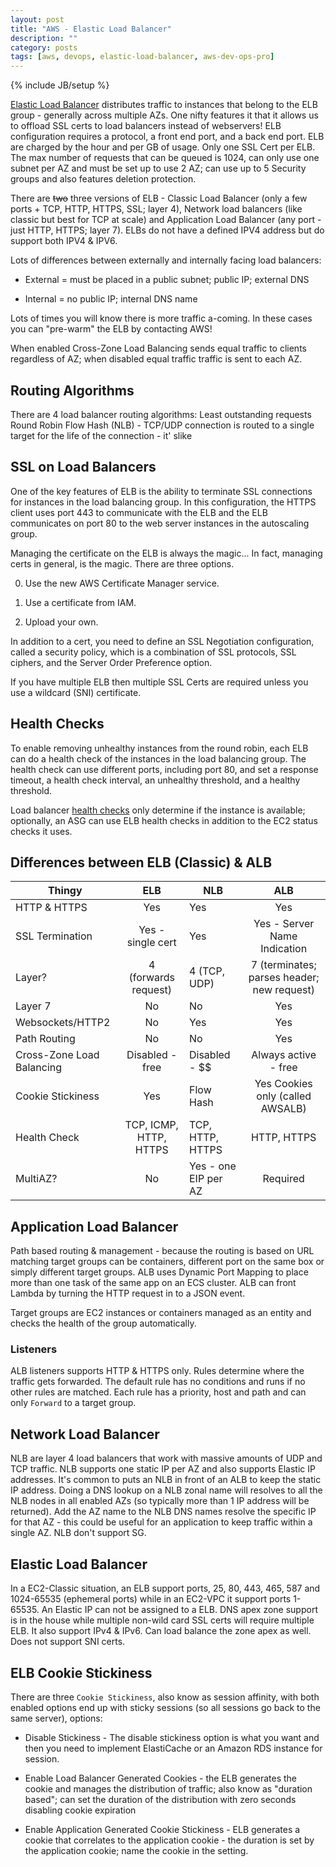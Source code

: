 ```yaml
---
layout: post
title: "AWS - Elastic Load Balancer"
description: ""
category: posts
tags: [aws, devops, elastic-load-balancer, aws-dev-ops-pro]
---
```

{% include JB/setup %}

[Elastic Load Balancer](https://aws.amazon.com/documentation/elastic-load-balancing/) distributes traffic to instances that belong to the ELB group - generally across multiple AZs. One nifty features it that it allows us to offload SSL certs to load balancers instead of webservers! ELB configuration requires a protocol, a front end port, and a back end port. ELB are charged by the hour and per GB of usage. Only one SSL Cert per ELB. The max number of requests that can be queued is 1024, can only use one subnet per AZ and must be set up to use 2 AZ; can use up to 5 Security groups and also features deletion protection.

There are ~~two~~ three versions of ELB - Classic Load Balancer (only a few ports + TCP, HTTP, HTTPS, SSL; layer 4), Network load balancers (like classic but best for TCP at scale) and Application Load Balancer (any port - just HTTP, HTTPS; layer 7). ELBs do not have a defined IPV4 address but do support both IPV4 &amp; IPV6.

Lots of differences between externally and internally facing load balancers:

- External = must be placed in a public subnet; public IP; external DNS

- Internal = no public IP; internal DNS name

Lots of times you will know there is more traffic a-coming. In these cases you can "pre-warm" the ELB by contacting AWS!

When enabled Cross-Zone Load Balancing sends equal traffic to clients regardless of AZ; when disabled equal traffic traffic is sent to each AZ.

## Routing Algorithms

There are 4 load balancer routing algorithms:
Least outstanding requests
Round Robin
Flow Hash (NLB) - TCP/UDP connection is routed to a single target for the life of the connection - it' slike 

## SSL on Load Balancers

One of the key features of ELB is the ability to terminate SSL connections for instances in the load balancing group. In this configuration, the HTTPS client uses port 443 to communicate with the ELB and the ELB communicates on port 80 to the web server instances in the autoscaling group. 

Managing the certificate on the ELB is always the magic... In fact, managing certs in general, is the magic. There are three options. 

0. Use the new AWS Certificate Manager service. 

0. Use a certificate from IAM. 

0. Upload your own.

In addition to a cert, you need to define an SSL Negotiation configuration, called a security policy, which is a combination of SSL protocols, SSL ciphers, and the Server Order Preference option.

If you have multiple ELB then multiple SSL Certs are required unless you use a wildcard (SNI) certificate.

## Health Checks

To enable removing unhealthy instances from the round robin, each ELB can do a health check of the instances in the load balancing group. The health check can use different ports, including port 80, and set a response timeout, a health check interval, an unhealthy threshold, and a healthy threshold. 

Load balancer [health checks](http://docs.aws.amazon.com/elasticloadbalancing/latest/classic/elb-healthchecks.html) only determine if the instance is available; optionally, an ASG can use ELB health checks in addition to the EC2 status checks it uses.

## Differences between ELB (Classic) &amp; ALB

| Thingy                    |           ELB          | NLB                  |                     ALB                    |
|---------------------------|:----------------------:|----------------------|:------------------------------------------:|
| HTTP & HTTPS              |           Yes          | Yes                  |                     Yes                    |
| SSL Termination           |    Yes - single cert   | Yes                  |        Yes - Server Name Indication        |
| Layer?                    |  4 (forwards request)  | 4 (TCP, UDP)         | 7 (terminates; parses header; new request) |
| Layer 7                   |           No           | No                   |                     Yes                    |
| Websockets/HTTP2          |           No           | Yes                  |                     Yes                    |
| Path Routing              |           No           | No                   |                     Yes                    |
| Cross-Zone Load Balancing |     Disabled - free    | Disabled - $$        |            Always active - free            |
| Cookie Stickiness         |           Yes          | Flow Hash                   |      Yes Cookies only (called AWSALB)      |
| Health Check              | TCP, ICMP, HTTP, HTTPS | TCP, HTTP, HTTPS     |                 HTTP, HTTPS                |
| MultiAZ?                  |           No           | Yes - one EIP per AZ |                  Required                  |

## Application Load Balancer

Path based routing & management - because the routing is based on URL matching target groups can be containers, different port on the same box or simply different target groups. ALB uses Dynamic Port Mapping to place more than one task of the same app on an ECS cluster. ALB can front Lambda by turning the HTTP request in to a JSON event. 

Target groups are EC2 instances or containers managed as an entity and checks the health of the group automatically. 

### Listeners

ALB listeners supports HTTP & HTTPS only. Rules determine where the traffic gets forwarded. The default rule has no conditions and runs if no other rules are matched. Each rule has a priority, host and path and can only `Forward` to a target group.

## Network Load Balancer
NLB are layer 4 load balancers that work with massive amounts of UDP and TCP traffic. NLB supports one static IP per AZ and also supports Elastic IP addresses. It's common to puts an NLB in front of an ALB to keep the static IP address. Doing a DNS lookup on a NLB zonal name will resolves to all the NLB nodes in all enabled AZs (so typically more than 1 IP address will be returned). Add the AZ name to the NLB DNS names resolve the specific IP for that AZ - this could be useful for an application to keep traffic within a single AZ. NLB don't support SG.

## Elastic Load Balancer 

In a EC2-Classic situation, an ELB support ports, 25, 80, 443, 465, 587 and 1024-65535 (ephemeral ports) while in an EC2-VPC it support ports 1-65535. An Elastic IP can not be assigned to a ELB. DNS apex zone support is in the house while multiple non-wild card SSL certs will require multiple ELB. It also support IPv4 &amp; IPv6. Can load balance the zone apex as well. Does not support SNI certs.

## ELB Cookie Stickiness

There are three `Cookie Stickiness`, also know as session affinity, with both enabled options end up with sticky sessions (so all sessions go back to the same server), options: 

* Disable Stickiness - The disable stickiness option is what you want and then you need to implement ElastiCache or an Amazon RDS instance for session.

* Enable Load Balancer Generated Cookies - the ELB generates the cookie and manages the distribution of traffic;  also know as "duration based"; can set the duration of the distribution with zero seconds disabling cookie expiration

* Enable Application Generated Cookie Stickiness - ELB generates a cookie that correlates to the application cookie - the duration is set by the application cookie; name the cookie in the setting.




